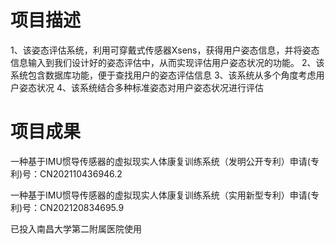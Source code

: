 # 项目描述

1、该姿态评估系统，利用可穿戴式传感器Xsens，获得用户姿态信息，并将姿态信息输入到我们设计好的姿态评估中，从而实现评估用户姿态状况的功能。
2、该系统包含数据库功能，便于查找用户的姿态评估信息
3、该系统从多个角度考虑用户姿态状况
4、该系统结合多种标准姿态对用户姿态状况进行评估



# 项目成果

一种基于IMU惯导传感器的虚拟现实人体康复训练系统（发明公开专利）申请(专利)号：CN202110436946.2

一种基于IMU惯导传感器的虚拟现实人体康复训练系统（实用新型专利）申请(专利)号：CN202120834695.9

 已投入南昌大学第二附属医院使用



